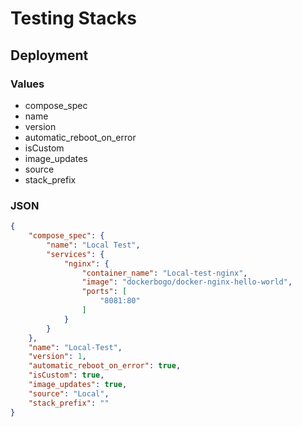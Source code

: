 # Testing Stacks

## Deployment

### Values

- compose_spec
- name
- version
- automatic_reboot_on_error
- isCustom
- image_updates
- source
- stack_prefix

### JSON
```json
{
    "compose_spec": {
        "name": "Local Test",
        "services": {
            "nginx": {
                "container_name": "Local-test-nginx",
                "image": "dockerbogo/docker-nginx-hello-world",
                "ports": [
                    "8081:80"
                ]
            }
        }
    },
    "name": "Local-Test",
    "version": 1,
    "automatic_reboot_on_error": true,
    "isCustom": true,
    "image_updates": true,
    "source": "Local",
    "stack_prefix": ""
}
```
